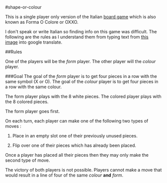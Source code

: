 #shape-or-colour

This is a single player only version of the Italian [board game](http://boardgamegeek.com/boardgame/6818/forma-o-colore) which is also known as Forma O Colore or OXXO.

I don't speak or write Italian so finding info on this game was difficult. The following are the rules as I understand them from typing text from [this image](http://boardgamegeek.com/image/1157827/forma-o-colore) into google translate.

##Rules

One of the players will be the *form* player. The other player will the *colour* player.

###Goal
The goal of the *form* player is to get four pieces in a row with the same symbol (X or O). The goal of the *colour* player is to get four pieces in a row with the same colour.

The form player plays with the 8 white pieces.
The colored player plays with the 8 colored pieces.

The form player goes first.

On each turn, each player can make one of the following two types of moves :

1. Place in an empty slot one of their previously unused pieces.

2. Flip over one of their pieces which has already been placed.

Once a player has placed all their pieces then they may only make the second type of move.

The victory of both players is not possible.
Players cannot make a move that would result in a line of four of the same *colour* **and** *form*.
